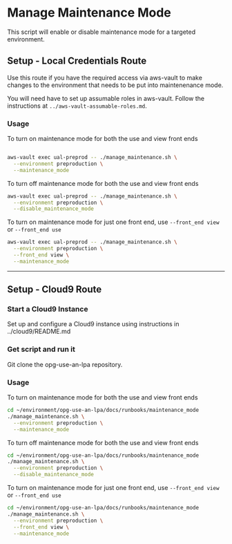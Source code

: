 # Manage Maintenance Mode

This script will enable or disable maintenance mode for a targeted environment.

## Setup - Local Credentials Route

Use this route if you have the required access via aws-vault to make changes to the environment that needs to be put into maintenenance mode.

You will need have to set up assumable roles in aws-vault. Follow the instructions at `../aws-vault-assumable-roles.md`.

### Usage

To turn on maintenance mode for both the use and view front ends

``` bash

aws-vault exec ual-preprod -- ./manage_maintenance.sh \
  --environment preproduction \
  --maintenance_mode
```

To turn off maintenance mode for both the use and view front ends

``` bash
aws-vault exec ual-preprod -- ./manage_maintenance.sh \
  --environment preproduction \
  --disable_maintenance_mode
```

To turn on maintenance mode for just one front end, use `--front_end view` or `--front_end use`

``` bash
aws-vault exec ual-preprod -- ./manage_maintenance.sh \
  --environment preproduction \
  --front_end view \
  --maintenance_mode
```

___

## Setup - Cloud9 Route

### Start a Cloud9 Instance

Set up and configure a Cloud9 instance using instructions in ../cloud9/README.md

### Get script and run it

Git clone the opg-use-an-lpa repository.

### Usage

To turn on maintenance mode for both the use and view front ends

``` bash
cd ~/environment/opg-use-an-lpa/docs/runbooks/maintenance_mode
./manage_maintenance.sh \
  --environment preproduction \
  --maintenance_mode
```

To turn off maintenance mode for both the use and view front ends

``` bash
cd ~/environment/opg-use-an-lpa/docs/runbooks/maintenance_mode
./manage_maintenance.sh \
  --environment preproduction \
  --disable_maintenance_mode
```

To turn on maintenance mode for just one front end, use `--front_end view` or `--front_end use`

``` bash
cd ~/environment/opg-use-an-lpa/docs/runbooks/maintenance_mode
./manage_maintenance.sh \
  --environment preproduction \
  --front_end view \
  --maintenance_mode
```
